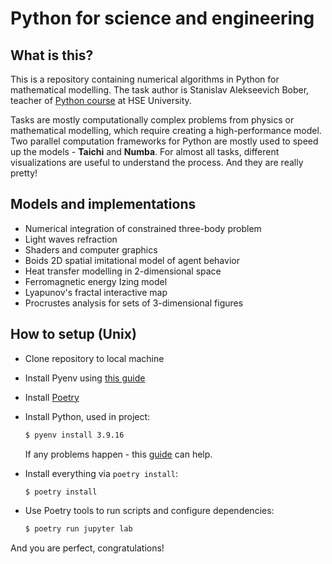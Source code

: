 # Python for science and engineering
## What is this?
This is a repository containing numerical algorithms in Python for mathematical modelling.
The task author is Stanislav Alekseevich Bober, teacher of [Python course](https://www.hse.ru/edu/courses/646488730) at HSE University.

Tasks are mostly computationally complex problems from physics or mathematical modelling, which require creating a high-performance model.
Two parallel computation frameworks for Python are mostly used to speed up the models - **Taichi** and **Numba**.
For almost all tasks, different visualizations are useful to understand the process. And they are really pretty!

## Models and implementations
- Numerical integration of constrained three-body problem
- Light waves refraction
- Shaders and computer graphics
- Boids 2D spatial imitational model of agent behavior
- Heat transfer modelling in 2-dimensional space
- Ferromagnetic energy Izing model
- Lyapunov's fractal interactive map
- Procrustes analysis for sets of 3-dimensional figures

## How to setup (Unix)
- Clone repository to local machine
- Install Pyenv using [this guide](https://github.com/pyenv/pyenv#installation)
- Install [Poetry](https://python-poetry.org)
- Install Python, used in project:
  ```bash
  $ pyenv install 3.9.16
  ```
  If any problems happen - this [guide](https://github.com/pyenv/pyenv/wiki/Common-build-problems) can help.

- Install everything via `poetry install`:
  ```bash
  $ poetry install
  ```
- Use Poetry tools to run scripts and configure dependencies:
  ```bash
  $ poetry run jupyter lab
  ```

And you are perfect, congratulations!
